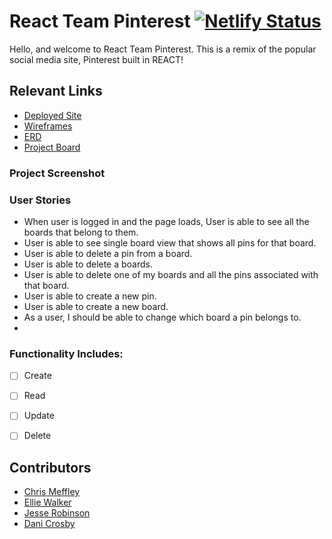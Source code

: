 # React Team Pinterest [![Netlify Status](https://api.netlify.com/api/v1/badges/0a918ee4-56bd-41a8-bd8e-de708c0dc714/deploy-status)](https://app.netlify.com/sites/elephant-pinterest/deploys)

Hello, and welcome to React Team Pinterest. This is a remix of the popular social media site, Pinterest built in REACT!


## Relevant Links

- [Deployed Site](https://elephant-pinterest.netlify.app/)
- [Wireframes](https://lucid.app/lucidchart/9a2f13ab-3551-43a2-9a06-c8674cfa2d65/edit?page=hJrBuQjSUnw_#)
- [ERD](https://dbdiagram.io/d/606d0baaecb54e10c33f0247)
- [Project Board](https://github.com/elliewalkersm/react-team-pinterest/projects)


### Project Screenshot



### User Stories

- When user is logged in and the page loads, User is able to see all the boards that belong to them.
- User is able to see single board view that shows all pins for that board.
- User is able to delete a pin from a board.
- User is able to delete a boards.
- User is able to delete one of my boards and all the pins associated with that board.
- User is able to create a new pin.
- User is able to create a new board.
- As a user, I should be able to change which board a pin belongs to.
- 

### Functionality Includes: 
- [ ] Create
- [ ] Read
- [ ] Update
- [ ] Delete


## Contributors
- [Chris Meffley](https://github.com/cmeffley)
- [Ellie Walker](https://github.com/elliewalkersm)
- [Jesse Robinson](https://github.com/jrobinson0529)
- [Dani Crosby](https://github.com/danicrosby)
